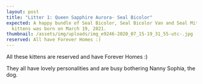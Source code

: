 ```yaml
---
layout: post
title: "Litter 1: Queen Sapphire Aurora- Seal Bicolor"
expected: A happy bundle of Seal Bicolor, Seal Bicolor Van and Seal Mitted
  kittens was born on March 19, 2021.
thumbnail: /assets/img/uploads/img_e9246-2020_07_15-19_31_55-utc-.jpg
reserved: All have Forever Homes :)
---
```

All these kittens are reserved and have Forever Homes :)

They all have lovely personalities and are busy bothering Nanny Sophia, the dog.